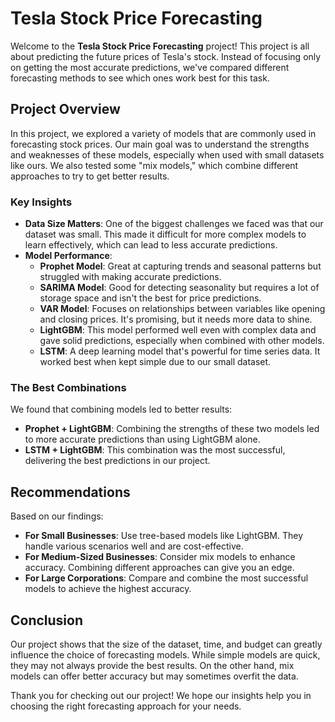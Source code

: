 # Tesla Stock Price Forecasting

Welcome to the **Tesla Stock Price Forecasting** project! This project is all about predicting the future prices of Tesla's stock. Instead of focusing only on getting the most accurate predictions, we've compared different forecasting methods to see which ones work best for this task. 

## Project Overview

In this project, we explored a variety of models that are commonly used in forecasting stock prices. Our main goal was to understand the strengths and weaknesses of these models, especially when used with small datasets like ours. We also tested some "mix models," which combine different approaches to try to get better results.

### Key Insights

- **Data Size Matters**: One of the biggest challenges we faced was that our dataset was small. This made it difficult for more complex models to learn effectively, which can lead to less accurate predictions.
- **Model Performance**: 
  - **Prophet Model**: Great at capturing trends and seasonal patterns but struggled with making accurate predictions.
  - **SARIMA Model**: Good for detecting seasonality but requires a lot of storage space and isn't the best for price predictions.
  - **VAR Model**: Focuses on relationships between variables like opening and closing prices. It's promising, but it needs more data to shine.
  - **LightGBM**: This model performed well even with complex data and gave solid predictions, especially when combined with other models.
  - **LSTM**: A deep learning model that's powerful for time series data. It worked best when kept simple due to our small dataset.

### The Best Combinations

We found that combining models led to better results:
- **Prophet + LightGBM**: Combining the strengths of these two models led to more accurate predictions than using LightGBM alone.
- **LSTM + LightGBM**: This combination was the most successful, delivering the best predictions in our project.

## Recommendations

Based on our findings:
- **For Small Businesses**: Use tree-based models like LightGBM. They handle various scenarios well and are cost-effective.
- **For Medium-Sized Businesses**: Consider mix models to enhance accuracy. Combining different approaches can give you an edge.
- **For Large Corporations**: Compare and combine the most successful models to achieve the highest accuracy.

## Conclusion

Our project shows that the size of the dataset, time, and budget can greatly influence the choice of forecasting models. While simple models are quick, they may not always provide the best results. On the other hand, mix models can offer better accuracy but may sometimes overfit the data. 

Thank you for checking out our project! We hope our insights help you in choosing the right forecasting approach for your needs.

